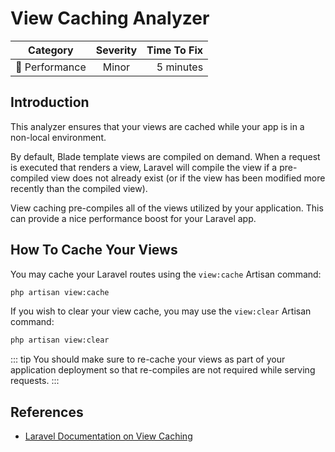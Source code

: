 # View Caching Analyzer

| Category       | Severity   | Time To Fix  |
| -------------  |:----------:| ------------:|
| :rocket: Performance | Minor | 5 minutes   |

## Introduction

This analyzer ensures that your views are cached while your app is in a non-local environment.

By default, Blade template views are compiled on demand. When a request is executed that renders a view, Laravel will compile the view if a pre-compiled view does not already exist (or if the view has been modified more recently than the compiled view).

View caching pre-compiles all of the views utilized by your application. This can provide a nice performance boost for your Laravel app.

## How To Cache Your Views

You may cache your Laravel routes using the `view:cache` Artisan command:
```bash
php artisan view:cache
```

If you wish to clear your view cache, you may use the `view:clear` Artisan command:
```bash
php artisan view:clear
```

::: tip
You should make sure to re-cache your views as part of your application deployment so that re-compiles are not required while serving requests.
:::

## References

- [Laravel Documentation on View Caching](https://laravel.com/docs/views#optimizing-views)
